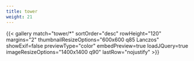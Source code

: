 ```yaml
---
title: tower
weight: 21
---
```


{{< gallery match="tower/*" sortOrder="desc" rowHeight="120" margins="2" thumbnailResizeOptions="600x600 q85 Lanczos" showExif=false previewType="color" embedPreview=true loadJQuery=true imageResizeOptions="1400x1400 q90" lastRow="nojustify" >}}